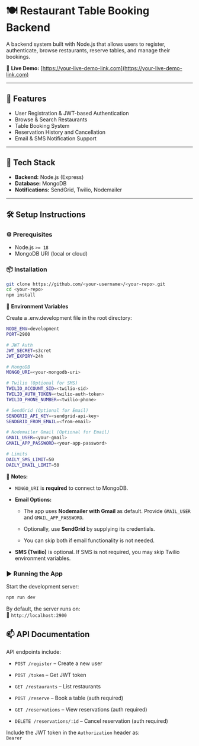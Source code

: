 # 🍽️ Restaurant Table Booking Backend

A backend system built with Node.js that allows users to register, authenticate, browse restaurants, reserve tables, and manage their bookings.

🔗 **Live Demo:** [https://your-live-demo-link.com](https://your-live-demo-link.com)


---

## 🚀 Features

- User Registration & JWT-based Authentication
- Browse & Search Restaurants
- Table Booking System
- Reservation History and Cancellation
- Email & SMS Notification Support

---

## 🧰 Tech Stack

- **Backend:** Node.js (Express)
- **Database:** MongoDB
- **Notifications:** SendGrid, Twilio, Nodemailer

---

## 🛠️ Setup Instructions

### ⚙️ Prerequisites

- Node.js `>= 18`
- MongoDB URI (local or cloud)

### 📦 Installation

```bash
git clone https://github.com/<your-username>/<your-repo>.git
cd <your-repo>
npm install
```

🔐 **Environment Variables**

Create a .env.development file in the root directory:
```bash
NODE_ENV=development
PORT=2900

# JWT Auth
JWT_SECRET=s3cret
JWT_EXPIRY=24h

# MongoDB
MONGO_URI=<your-mongodb-uri>

# Twilio (Optional for SMS)
TWILIO_ACCOUNT_SID=<twilio-sid>
TWILIO_AUTH_TOKEN=<twilio-auth-token>
TWILIO_PHONE_NUMBER=<twilio-phone>

# SendGrid (Optional for Email)
SENDGRID_API_KEY=<sendgrid-api-key>
SENDGRID_FROM_EMAIL=<from-email>

# Nodemailer Gmail (Optional for Email)
GMAIL_USER=<your-gmail>
GMAIL_APP_PASSWORD=<your-app-password>

# Limits
DAILY_SMS_LIMIT=50
DAILY_EMAIL_LIMIT=50
```

📝 **Notes:**

*   `MONGO_URI` is **required** to connect to MongoDB.
    
*   **Email Options:**
    
    *   The app uses **Nodemailer with Gmail** as default. Provide `GMAIL_USER` and `GMAIL_APP_PASSWORD`.
        
    *   Optionally, use **SendGrid** by supplying its credentials.
        
    *   You can skip both if email functionality is not needed.
        
*   **SMS (Twilio)** is optional. If SMS is not required, you may skip Twilio environment variables.

### ▶️ Running the App

Start the development server:

```bash
npm run dev
``` 

By default, the server runs on:  
📍 `http://localhost:2900`

📫 API Documentation
--------------------

API endpoints include:

*   `POST /register` – Create a new user
    
*   `POST /token` – Get JWT token
    
*   `GET /restaurants` – List restaurants
    
*   `POST /reserve` – Book a table (auth required)
    
*   `GET /reservations` – View reservations (auth required)
    
*   `DELETE /reservations/:id` – Cancel reservation (auth required)
    

Include the JWT token in the `Authorization` header as:  
`Bearer `
